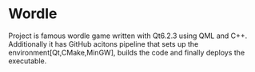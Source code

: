 # Wordle

Project is famous wordle game written with Qt6.2.3 using QML and C++. Additionally it has GitHub acitons pipeline that sets up the environment[Qt,CMake,MinGW], builds the code and finally deploys the executable.
